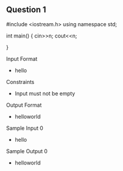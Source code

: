 ## Question 1

#include <iostream.h>
using namespace std;

int main()
{
    cin>>n;
    cout<<n;
   
}

Input Format
- hello

Constraints
- Input must not be empty

Output Format
- helloworld

Sample Input 0
- hello

Sample Output 0
- helloworld

